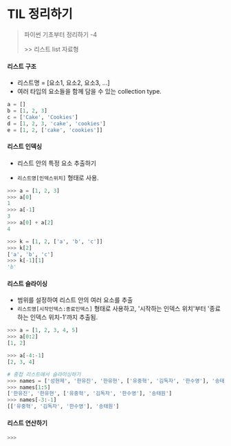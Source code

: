 # TIL 정리하기

> 파이썬 기초부터 정리하기 -4
>
> \>> 리스트 list 자료형



#### 리스트 구조

- 리스트명 = [요소1, 요소2, 요소3, ...]
- 여러 타입의 요소들을 함께 담을 수 있는 collection type.

```python
a = []
b = [1, 2, 3]
c = ['Cake', 'Cookies']
d = [1, 2, 3, 'cake', 'cookies']
e = [1, 2, ['cake', 'cookies']]
```



#### 리스트 인덱싱

- 리스트 안의 특정 요소 추출하기

- `리스트명[인덱스위치]` 형태로 사용. 

```python
>>> a = [1, 2, 3]
>>> a[0]
1
>>> a[-1]
3
>>> a[0] + a[2]
4

>>> k = [1, 2, ['a', 'b', 'c']]
>>> k[2]
['a', 'b', 'c']
>>> k[-1][1]
'b'
```



#### 리스트 슬라이싱

- 범위를 설정하여 리스트 안의 여러 요소를 추출
- `리스트명[시작인덱스:종료인덱스]` 형태로 사용하고, '시작하는 인덱스 위치'부터 '종료하는 인덱스 위치-1'까지 추출됨.

```python
>>> a = [1, 2, 3, 4, 5]
>>> a[0:2]
[1, 2]

>>> a[-4:-1]
[2, 3, 4]

# 중첩 리스트에서 슬라이싱하기
>>> names = ['성현제', '한유진', '한유현', ['유중혁', '김독자', '한수영'], '송태원', '유명우']
>>> names[1:5]
['한유진', '한유현', ['유중혁', '김독자', '한수영'], '송태원']
>>> names[-3:-1]
[['유중혁', '김독자', '한수영'], '송태원']
```



#### 리스트 연산하기

```python
>>> 
```

